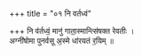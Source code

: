 +++
title = "०१ नि वर्तध्वं"

+++
नि व॑र्तध्वं॒ मानु॑ गाता॒स्मान्त्सि॑षक्त रेवतीः ।  
अग्नी॑षोमा पुनर्वसू अ॒स्मे धा॑रयतं र॒यिम् ॥